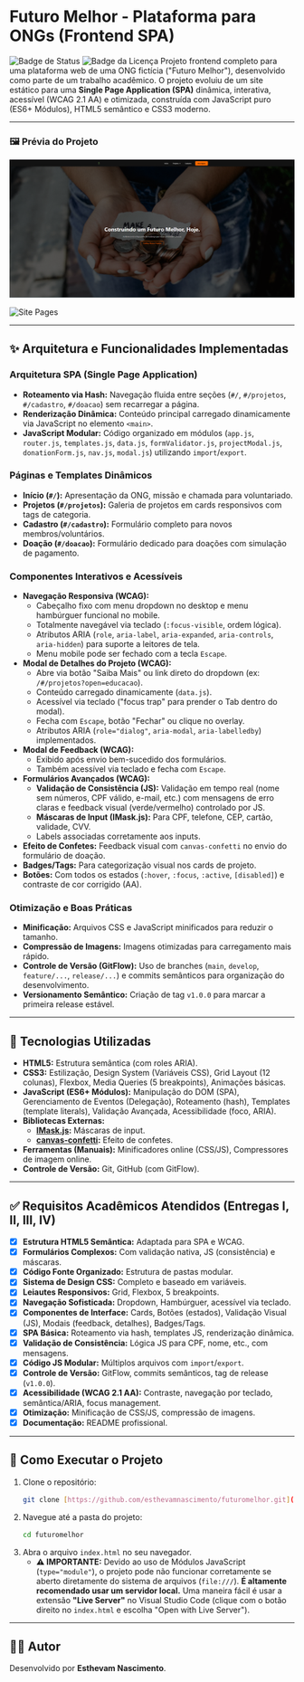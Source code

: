 # Futuro Melhor - Plataforma para ONGs (Frontend SPA)

![Badge de Status](https://img.shields.io/badge/status-Finalizado%20(v1.0.0)-brightgreen)
![Badge da Licença](https://img.shields.io/badge/license-MIT-blue)
Projeto frontend completo para uma plataforma web de uma ONG fictícia ("Futuro Melhor"), desenvolvido como parte de um trabalho acadêmico. O projeto evoluiu de um site estático para uma **Single Page Application (SPA)** dinâmica, interativa, acessível (WCAG 2.1 AA) e otimizada, construída com JavaScript puro (ES6+ Módulos), HTML5 semântico e CSS3 moderno.

---

### 🖼️ Prévia do Projeto


![Prévia do Projeto](./imagens/fasefinal.png)

![Site Pages](https://esthevamnascimento.github.io/futuromelhor)

---

## ✨ Arquitetura e Funcionalidades Implementadas

### Arquitetura SPA (Single Page Application)
-   **Roteamento via Hash:** Navegação fluida entre seções (`#/`, `#/projetos`, `#/cadastro`, `#/doacao`) sem recarregar a página.
-   **Renderização Dinâmica:** Conteúdo principal carregado dinamicamente via JavaScript no elemento `<main>`.
-   **JavaScript Modular:** Código organizado em módulos (`app.js`, `router.js`, `templates.js`, `data.js`, `formValidator.js`, `projectModal.js`, `donationForm.js`, `nav.js`, `modal.js`) utilizando `import`/`export`.

### Páginas e Templates Dinâmicos
-   **Início (`#/`):** Apresentação da ONG, missão e chamada para voluntariado.
-   **Projetos (`#/projetos`):** Galeria de projetos em cards responsivos com tags de categoria.
-   **Cadastro (`#/cadastro`):** Formulário completo para novos membros/voluntários.
-   **Doação (`#/doacao`):** Formulário dedicado para doações com simulação de pagamento.

### Componentes Interativos e Acessíveis
-   **Navegação Responsiva (WCAG):**
    -   Cabeçalho fixo com menu dropdown no desktop e menu hambúrguer funcional no mobile.
    -   Totalmente navegável via teclado (`:focus-visible`, ordem lógica).
    -   Atributos ARIA (`role`, `aria-label`, `aria-expanded`, `aria-controls`, `aria-hidden`) para suporte a leitores de tela.
    -   Menu mobile pode ser fechado com a tecla `Escape`.
-   **Modal de Detalhes do Projeto (WCAG):**
    -   Abre via botão "Saiba Mais" ou link direto do dropdown (ex: `/#/projetos?open=educacao`).
    -   Conteúdo carregado dinamicamente (`data.js`).
    -   Acessível via teclado ("focus trap" para prender o Tab dentro do modal).
    -   Fecha com `Escape`, botão "Fechar" ou clique no overlay.
    -   Atributos ARIA (`role="dialog"`, `aria-modal`, `aria-labelledby`) implementados.
-   **Modal de Feedback (WCAG):**
    -   Exibido após envio bem-sucedido dos formulários.
    -   Também acessível via teclado e fecha com `Escape`.
-   **Formulários Avançados (WCAG):**
    -   **Validação de Consistência (JS):** Validação em tempo real (nome sem números, CPF válido, e-mail, etc.) com mensagens de erro claras e feedback visual (verde/vermelho) controlado por JS.
    -   **Máscaras de Input (IMask.js):** Para CPF, telefone, CEP, cartão, validade, CVV.
    -   Labels associadas corretamente aos inputs.
-   **Efeito de Confetes:** Feedback visual com `canvas-confetti` no envio do formulário de doação.
-   **Badges/Tags:** Para categorização visual nos cards de projeto.
-   **Botões:** Com todos os estados (`:hover`, `:focus`, `:active`, `[disabled]`) e contraste de cor corrigido (AA).

### Otimização e Boas Práticas
-   **Minificação:** Arquivos CSS e JavaScript minificados para reduzir o tamanho.
-   **Compressão de Imagens:** Imagens otimizadas para carregamento mais rápido.
-   **Controle de Versão (GitFlow):** Uso de branches (`main`, `develop`, `feature/...`, `release/...`) e commits semânticos para organização do desenvolvimento.
-   **Versionamento Semântico:** Criação de tag `v1.0.0` para marcar a primeira release estável.

---

## 🚀 Tecnologias Utilizadas

-   **HTML5:** Estrutura semântica (com roles ARIA).
-   **CSS3:** Estilização, Design System (Variáveis CSS), Grid Layout (12 colunas), Flexbox, Media Queries (5 breakpoints), Animações básicas.
-   **JavaScript (ES6+ Módulos):** Manipulação do DOM (SPA), Gerenciamento de Eventos (Delegação), Roteamento (hash), Templates (template literals), Validação Avançada, Acessibilidade (foco, ARIA).
-   **Bibliotecas Externas:**
    -   **[IMask.js](https://imask.js.org/):** Máscaras de input.
    -   **[canvas-confetti](https://github.com/catdad/canvas-confetti):** Efeito de confetes.
-   **Ferramentas (Manuais):** Minificadores online (CSS/JS), Compressores de imagem online.
-   **Controle de Versão:** Git, GitHub (com GitFlow).

---

## ✅ Requisitos Acadêmicos Atendidos (Entregas I, II, III, IV)

-   [x] **Estrutura HTML5 Semântica:** Adaptada para SPA e WCAG.
-   [x] **Formulários Complexos:** Com validação nativa, JS (consistência) e máscaras.
-   [x] **Código Fonte Organizado:** Estrutura de pastas modular.
-   [x] **Sistema de Design CSS:** Completo e baseado em variáveis.
-   [x] **Leiautes Responsivos:** Grid, Flexbox, 5 breakpoints.
-   [x] **Navegação Sofisticada:** Dropdown, Hambúrguer, acessível via teclado.
-   [x] **Componentes de Interface:** Cards, Botões (estados), Validação Visual (JS), Modais (feedback, detalhes), Badges/Tags.
-   [x] **SPA Básica:** Roteamento via hash, templates JS, renderização dinâmica.
-   [x] **Validação de Consistência:** Lógica JS para CPF, nome, etc., com mensagens.
-   [x] **Código JS Modular:** Múltiplos arquivos com `import`/`export`.
-   [x] **Controle de Versão:** GitFlow, commits semânticos, tag de release (`v1.0.0`).
-   [x] **Acessibilidade (WCAG 2.1 AA):** Contraste, navegação por teclado, semântica/ARIA, focus management.
-   [x] **Otimização:** Minificação de CSS/JS, compressão de imagens.
-   [x] **Documentação:** README profissional.

---

## 🏁 Como Executar o Projeto

1.  Clone o repositório:
    ```bash
    git clone [https://github.com/esthevamnascimento/futuromelhor.git](https://github.com/esthevamnascimento/futuromelhor.git) 
    ```
2.  Navegue até a pasta do projeto:
    ```bash
    cd futuromelhor
    ```
3.  Abra o arquivo `index.html` no seu navegador.
    * **⚠️ IMPORTANTE:** Devido ao uso de Módulos JavaScript (`type="module"`), o projeto pode não funcionar corretamente se aberto diretamente do sistema de arquivos (`file:///`). **É altamente recomendado usar um servidor local.** Uma maneira fácil é usar a extensão **"Live Server"** no Visual Studio Code (clique com o botão direito no `index.html` e escolha "Open with Live Server").

---

## 👨‍💻 Autor

Desenvolvido por **Esthevam Nascimento**.